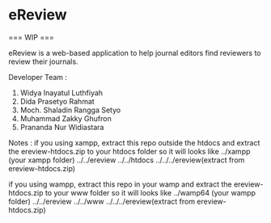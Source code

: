 # eReview

=== WIP ===

eReview is a web-based application to help journal editors find reviewers to review their journals.

Developer Team :
1. Widya Inayatul Luthfiyah
2. Dida Prasetyo Rahmat
3. Moch. Shaladin Rangga Setyo
4. Muhammad Zakky Ghufron
5. Prananda Nur Widiastara

Notes :
if you using xampp, extract this repo outside the htdocs and extract the ereview-htdocs.zip to your htdocs folder
so it will looks like
../xampp (your xampp folder)
../../ereview
../../htdocs
../../../ereview(extract from ereview-htdocs.zip)

if you using wampp, extract this repo in your wamp and extract the ereview-htdocs.zip to your www folder
so it will looks like
../wamp64 (your wampp folder)
../../ereview
../../www
../../../ereview(extract from ereview-htdocs.zip)
